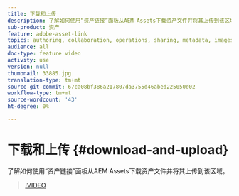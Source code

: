 ```yaml
---
title: 下载和上传
description: 了解如何使用“资产链接”面板从AEM Assets下载资产文件并将其上传到该区域。
sub-product: 资产
feature: adobe-asset-link
topics: authoring, collaboration, operations, sharing, metadata, images, operations
audience: all
doc-type: feature video
activity: use
version: null
thumbnail: 33885.jpg
translation-type: tm+mt
source-git-commit: 67ca08bf386a217807da3755d46abed225050d02
workflow-type: tm+mt
source-wordcount: '43'
ht-degree: 0%

---
```



# 下载和上传 {#download-and-upload}

了解如何使用“资产链接”面板从AEM Assets下载资产文件并将其上传到该区域。

>[!VIDEO](https://video.tv.adobe.com/v/33885/?quality=12)
